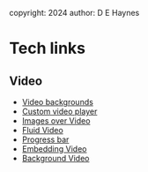 copyright: 2024
author: D E Haynes

Tech links
==========

Video
-----

+ [Video backgrounds](https://blog.hubspot.com/website/video-background-css)
+ [Custom video player](https://blog.logrocket.com/creating-customizing-html5-video-player-css/)
+ [Images over Video](https://stackoverflow.com/questions/66287341/how-can-i-center-an-image-over-a-video-using-html-and-css)
+ [Fluid Video](https://css-tricks.com/fluid-width-video/)
+ [Progress bar](https://css-tricks.com/some-innocent-fun-with-html-video-and-progress/)
+ [Embedding Video](https://www.twicpics.com/blog/the-optimal-ways-to-embed-video-according-to-use-cases)
+ [Background Video](https://alvarotrigo.com/blog/background-video-css/)
